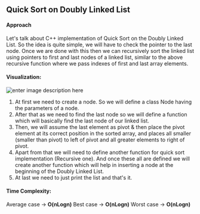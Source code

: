 ## Quick Sort on Doubly Linked List
#### Approach
Let's talk about C++ implementation of Quick Sort on the Doubly Linked List. So the idea is quite simple, we will have to check the pointer to the last node. Once we are done with this then we can recursively sort the linked list using pointers to first and last nodes of a linked list, similar to the above recursive function where we pass indexes of first and last array elements.

#### Visualization:
![enter image description here](https://media.geeksforgeeks.org/wp-content/uploads/Doublylinkedlistquicksort1.jpg)

 1. At first we need to create a node. So we will define a class Node
   having the parameters of a node.
 2. After that as we need to find the last node so we will define a
    function which will basically find the last node of our linked list.
 3. Then, we will assume the last element as pivot & then place the
    pivot element at its correct position in the sorted array, and
    places all smaller (smaller than pivot) to left of pivot and all
    greater elements to right of pivot.
 4. Apart from that we will need to define another function for quick
    sort implementation (Recursive one). And once these all are defined
    we will create another function which will help in inserting a node
    at the beginning of the Doubly Linked List.
 5. At last we need to just print the list and that's it.

#### Time Complexity:
Average case -> **O(nLogn)**
Best case -> **O(nLogn)**
Worst case -> **O(nLogn)**

